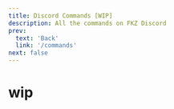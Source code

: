 ```yaml
---
title: Discord Commands [WIP]
description: All the commands on FKZ Discord
prev: 
  text: 'Back'
  link: '/commands'
next: false
---
```


# wip
